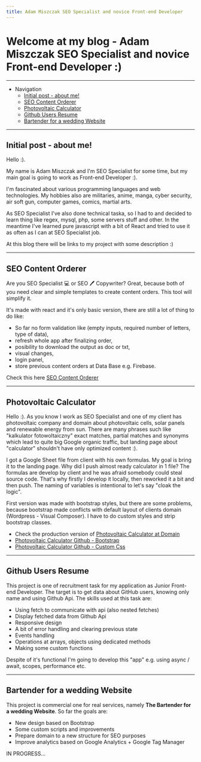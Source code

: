 ```yaml
---
title: Adam Miszczak SEO Specialist and novice Front-end Developer
---
```


# Welcome at my blog - Adam Miszczak SEO Specialist and novice Front-end Developer :)

---

* Navigation
  * [Initial post - about me!](#initial-post---about-me)
  * [SEO Content Orderer](#seo-content-orderer)
  * [Photovoltaic Calculator](#photovoltaic-calculator)
  * [Github Users Resume](#github-users-resume)
  * [Bartender for a wedding Website](#bartender-for-a-wedding-website)

---

## Initial post - about me!
Hello :).

My name is Adam Miszczak and I'm SEO Specialist for some time, but my main goal is going to work as Front-end Developer :).

I'm fascinated about various programming languages and web technologies. My hobbies also are militaries, anime, manga, cyber security, air soft gun, computer games, comics, martial arts.

As SEO Specialist I've also done technical taska, so I had to and decided to learn thing like regex, mysql, php, some servers stuff and other. In the meantime I've learned pure javascript with a bit of React and tried to use it as often as I can at SEO Specialist job.

At this blog there will be links to my project with some description :)

---

## SEO Content Orderer

Are you SEO Specialist 💻 or SEO 🖊️ Copywriter? Great, because both of you need clear and simple templates to create content orders. This tool will simplify it.

It's made with react and it's only basic version, there are still a lot of thing to do like:

* So far no form validation like (empty inputs, required number of letters, type of data),
* refresh whole app after finalizing order,
* posibility to download the output as doc or txt,
* visual changes,
* login panel,
* store previous content orders at Data Base e.g. Firebase.

Check this here  [SEO Content Orderer](https://adammiszczak.github.io/seo-content-orderer/)

---

## Photovoltaic Calculator

Hello :). As you know I work as SEO Specialist and one of my client has photovoltaic company and domain about photovoltaic cells, solar panels and renewable energy from sun. There are many phrases such like "kalkulator fotowoltaiczny" exact matches, partial matches and synonyms which lead to quite big Google organic traffic, but landing page about "calculator" shouldn't have only optimized content :).

I got a Google Sheet file from client with his own formulas. My goal is bring it to the landing page. Why did I push almost ready calculator in 1 file? The formulas are develop by client and he was afraid somebody could steal source code. That's why firstly I develop it locally, then reworked it a bit and then push. The naming of variables is intentional to let's say "cloak the logic".

First version was made with bootstrap styles, but there are some problems, because bootstrap made conflicts with default layout
of clients domain (Wordpress - Visual Composer). I have to do custom styles and strip bootstrap classes.


* Check the production version of [Photovoltaic Calculator at Domain](https://consorenergia.pl/fotowoltaika-kalkulator-oplacalnosci-instalacja-fotowoltaiczna-oplacalnosc/)
* [Photovoltaic Calculator Github - Bootstrap](https://adammiszczak.github.io/photovoltaic-calculator/)
* [Photovoltaic Calculator Github - Custom Css](https://adammiszczak.github.io/photovoltaic-calculator/index-edited.html)


---

## Github Users Resume

This project is one of recruitment task for my application as Junior Front-end Developer. The target is to get data about GitHub users, knowing only name and using Github Api. The skills used at this task are:


* Using fetch to communicate with api (also nested fetches)
* Display fetched data from Github Api
* Responsive design
* A bit of error handling and clearing previous state
* Events handling
* Operations at arrays, objects using dedicated methods
* Making some custom functions

Despite of it's functional I'm going to develop this "app" e.g. using async / await, scopes, performance etc. 

---

## Bartender for a wedding Website

This project is commercial one for real services, namely **The Bartender for a wedding Website**. So far the goals are:


* New design based on Bootstrap
* Some custom scripts and improvements
* Prepare domain to a new structure for SEO purposes
* Improve analytics based on Google Analytics + Google Tag Manager

IN PROGRESS...
